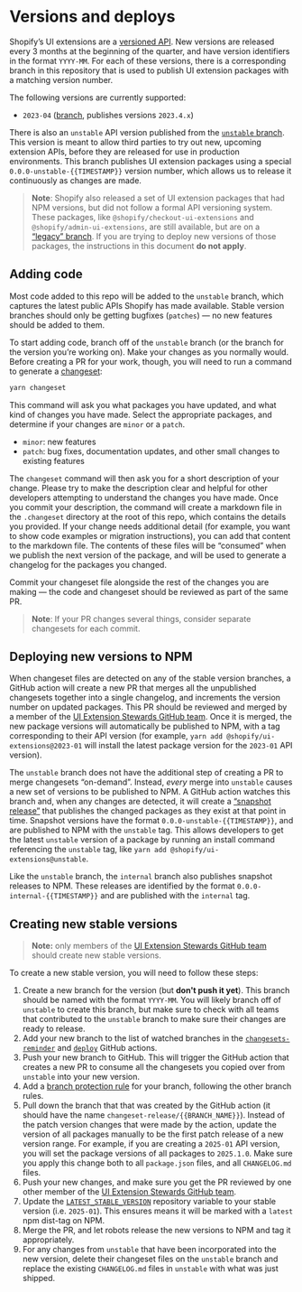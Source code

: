 # Versions and deploys

Shopify’s UI extensions are a [versioned API](https://shopify.dev/api/usage/versioning). New versions are released every 3 months at the beginning of the quarter, and have version identifiers in the format `YYYY-MM`. For each of these versions, there is a corresponding branch in this repository that is used to publish UI extension packages with a matching version number.

The following versions are currently supported:

- `2023-04` ([branch](https://github.com/Shopify/ui-extensions/tree/2023-04), publishes versions `2023.4.x`)

There is also an `unstable` API version published from the [`unstable` branch](https://github.com/Shopify/ui-extensions/tree/unstable). This version is meant to allow third parties to try out new, upcoming extension APIs, before they are released for use in production environments. This branch publishes UI extension packages using a special `0.0.0-unstable-{{TIMESTAMP}}` version number, which allows us to release it continuously as changes are made.

> **Note**: Shopify also released a set of UI extension packages that had NPM versions, but did not follow a formal API versioning system. These packages, like `@shopify/checkout-ui-extensions` and `@shopify/admin-ui-extensions`, are still available, but are on a [“legacy” branch](https://github.com/Shopify/ui-extensions/tree/main). If you are trying to deploy new versions of those packages, the instructions in this document **do not apply**.

## Adding code

Most code added to this repo will be added to the `unstable` branch, which captures the latest public APIs Shopify has made available. Stable version branches should only be getting bugfixes (`patches`) — no new features should be added to them.

To start adding code, branch off of the `unstable` branch (or the branch for the version you’re working on). Make your changes as you normally would. Before creating a PR for your work, though, you will need to run a command to generate a [changeset](https://github.com/changesets/changesets):

```bash
yarn changeset
```

This command will ask you what packages you have updated, and what kind of changes you have made. Select the appropriate packages, and determine if your changes are `minor` or a `patch`.

- `minor`: new features
- `patch`: bug fixes, documentation updates, and other small changes to existing features

The `changeset` command will then ask you for a short description of your change. Please try to make the description clear and helpful for other developers attempting to understand the changes you have made. Once you commit your description, the command will create a markdown file in the `.changeset` directory at the root of this repo, which contains the details you provided. If your change needs additional detail (for example, you want to show code examples or migration instructions), you can add that content to the markdown file. The contents of these files will be “consumed” when we publish the next version of the package, and will be used to generate a changelog for the packages you changed.

Commit your changeset file alongside the rest of the changes you are making — the code and changeset should be reviewed as part of the same PR.

> **Note**: If your PR changes several things, consider separate changesets for each commit.

## Deploying new versions to NPM

When changeset files are detected on any of the stable version branches, a GitHub action will create a new PR that merges all the unpublished changesets together into a single changelog, and increments the version number on updated packages. This PR should be reviewed and merged by a member of the [UI Extension Stewards GitHub team](https://github.com/orgs/Shopify/teams/ui-extension-stewards). Once it is merged, the new package versions will automatically be published to NPM, with a tag corresponding to their API version (for example, `yarn add @shopify/ui-extensions@2023-01` will install the latest package version for the `2023-01` API version).

The `unstable` branch does not have the additional step of creating a PR to merge changesets “on-demand”. Instead, _every_ merge into `unstable` causes a new set of versions to be published to NPM. A GitHub action watches this branch and, when any changes are detected, it will create a [“snapshot release”](https://github.com/changesets/changesets/blob/main/docs/snapshot-releases.md) that publishes the changed packages as they exist at that point in time. Snapshot versions have the format `0.0.0-unstable-{{TIMESTAMP}}`, and are published to NPM with the `unstable` tag. This allows developers to get the latest `unstable` version of a package by running an install command referencing the `unstable` tag, like `yarn add @shopify/ui-extensions@unstable`.

Like the `unstable` branch, the `internal` branch also publishes snapshot releases to NPM. These releases are identified by the format `0.0.0-internal-{{TIMESTAMP}}` and are published with the `internal` tag.

## Creating new stable versions

> **Note:** only members of the [UI Extension Stewards GitHub team](https://github.com/orgs/Shopify/teams/ui-extension-stewards) should create new stable versions.

To create a new stable version, you will need to follow these steps:

1. Create a new branch for the version (but **don't push it yet**). This branch should be named with the format `YYYY-MM`. You will likely branch off of `unstable` to create this branch, but make sure to check with all teams that contributed to the `unstable` branch to make sure their changes are ready to release.
1. Add your new branch to the list of watched branches in the [`changesets-reminder`](https://github.com/Shopify/ui-extensions/blob/unstable/.github/workflows/changesets-reminder.yml) and [`deploy`](https://github.com/Shopify/ui-extensions/blob/unstable/.github/workflows/deploy.yml) GitHub actions.
1. Push your new branch to GitHub. This will trigger the GitHub action that creates a new PR to consume all the changesets you copied over from `unstable` into your new version.
1. Add a [branch protection rule](https://github.com/Shopify/ui-extensions/settings/branches) for your branch, following the other branch rules.
1. Pull down the branch that that was created by the GitHub action (it should have the name `changeset-release/{{BRANCH_NAME}}`). Instead of the patch version changes that were made by the action, update the version of all packages manually to be the first patch release of a new version range. For example, if you are creating a `2025-01` API version, you will set the package versions of all packages to `2025.1.0`. Make sure you apply this change both to all `package.json` files, and all `CHANGELOG.md` files.
1. Push your new changes, and make sure you get the PR reviewed by one other member of the [UI Extension Stewards GitHub team](https://github.com/orgs/Shopify/teams/ui-extension-stewards).
1. Update the [`LATEST_STABLE_VERSION`](https://github.com/Shopify/ui-extensions/settings/variables/actions) repository variable to your stable version (i.e. `2025-01`). This ensures means it will be marked with a `latest` npm dist-tag on NPM.
1. Merge the PR, and let robots release the new versions to NPM and tag it appropriately.
1. For any changes from `unstable` that have been incorporated into the new version, delete their changeset files on the `unstable` branch and replace the existing `CHANGELOG.md` files in `unstable` with what was just shipped.
